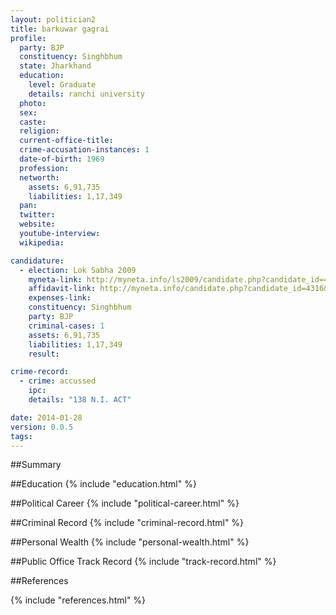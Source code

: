 ```yaml
---
layout: politician2
title: barkuwar gagrai
profile: 
  party: BJP
  constituency: Singhbhum
  state: Jharkhand
  education: 
    level: Graduate
    details: ranchi university
  photo: 
  sex: 
  caste: 
  religion: 
  current-office-title: 
  crime-accusation-instances: 1
  date-of-birth: 1969
  profession: 
  networth: 
    assets: 6,91,735
    liabilities: 1,17,349
  pan: 
  twitter: 
  website: 
  youtube-interview: 
  wikipedia: 

candidature: 
  - election: Lok Sabha 2009
    myneta-link: http://myneta.info/ls2009/candidate.php?candidate_id=4316
    affidavit-link: http://myneta.info/candidate.php?candidate_id=4316&scan=original
    expenses-link: 
    constituency: Singhbhum 
    party: BJP
    criminal-cases: 1
    assets: 6,91,735
    liabilities: 1,17,349
    result:  

crime-record: 
  - crime: accussed
    ipc: 
    details: "138 N.I. ACT" 

date: 2014-01-28
version: 0.0.5
tags: 
---
```

##Summary


##Education
{% include "education.html" %}


##Political Career
{% include "political-career.html" %}


##Criminal Record
{% include "criminal-record.html" %}


##Personal Wealth
{% include "personal-wealth.html" %}


##Public Office Track Record
{% include "track-record.html" %}


##References


{% include "references.html" %}